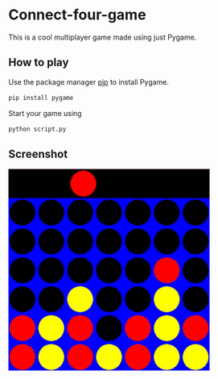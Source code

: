 # Connect-four-game
This is a cool multiplayer game made using just Pygame.

## How to play
Use the package manager [pip](https://pip.pypa.io/en/stable/) to install Pygame.
```bash
pip install pygame
```

Start your game using
```bash
python script.py
```

## Screenshot
<img src='ss.JPG' height=400px>
